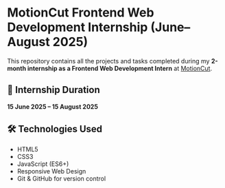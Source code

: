 # MotionCut Frontend Web Development Internship (June–August 2025)

This repository contains all the projects and tasks completed during my **2-month internship as a Frontend Web Development Intern** at [MotionCut](https://www.linkedin.com/company/motioncut/).

## 📅 Internship Duration
**15 June 2025 – 15 August 2025**

## 🛠 Technologies Used
- HTML5
- CSS3
- JavaScript (ES6+)
- Responsive Web Design
- Git & GitHub for version control

